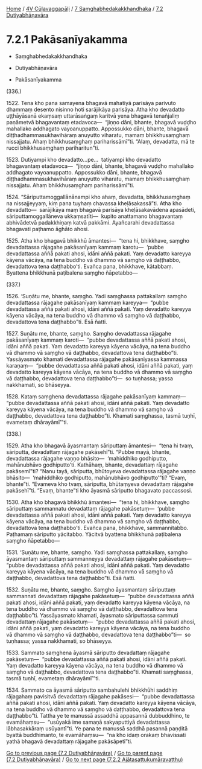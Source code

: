 
[Home](/) / [4V Cūḷavaggapāḷi](../../../4V.md) / [7 Saṃghabhedakakkhandhaka](../../7.md) / [7.2 Dutiyabhāṇavāra](../7.2.md)

# 7.2.1 Pakāsanīyakamma

* Saṃghabhedakakkhandhaka

* Dutiyabhāṇavāra

* Pakāsanīyakamma

(336.)

1522\. Tena kho pana samayena bhagavā mahatiyā parisāya parivuto dhammaṃ desento nisinno hoti sarājikāya parisāya. Atha kho devadatto uṭṭhāyāsanā ekaṃsaṃ uttarāsaṅgaṃ karitvā yena bhagavā tenañjaliṃ paṇāmetvā bhagavantaṃ etadavoca—  “jiṇṇo dāni, bhante, bhagavā vuḍḍho mahallako addhagato vayoanuppatto. Appossukko dāni, bhante, bhagavā diṭṭhadhammasukhavihāraṃ anuyutto viharatu, mamaṃ bhikkhusaṃghaṃ nissajjatu. Ahaṃ bhikkhusaṃghaṃ pariharissāmī”ti. “Alaṃ, devadatta, mā te rucci bhikkhusaṃghaṃ pariharitun”ti.

1523\. Dutiyampi kho devadatto…pe…  tatiyampi kho devadatto bhagavantaṃ etadavoca—  “jiṇṇo dāni, bhante, bhagavā vuḍḍho mahallako addhagato vayoanuppatto. Appossukko dāni, bhante, bhagavā diṭṭhadhammasukhavihāraṃ anuyutto viharatu, mamaṃ bhikkhusaṃghaṃ nissajjatu. Ahaṃ bhikkhusaṃghaṃ pariharissāmī”ti.

1524\. “Sāriputtamoggallānānampi kho ahaṃ, devadatta, bhikkhusaṃghaṃ na nissajjeyyaṃ, kiṃ pana tuyhaṃ chavassa kheḷāsakassā”ti. Atha kho devadatto—  sarājikāya maṃ bhagavā parisāya kheḷāsakavādena apasādeti, sāriputtamoggallāneva ukkaṃsatīti—  kupito anattamano bhagavantaṃ abhivādetvā padakkhiṇaṃ katvā pakkāmi. Ayañcarahi devadattassa bhagavati paṭhamo āghāto ahosi.

1525\. Atha kho bhagavā bhikkhū āmantesi—  “tena hi, bhikkhave, saṃgho devadattassa rājagahe pakāsanīyaṃ kammaṃ karotu—  ‘pubbe devadattassa aññā pakati ahosi, idāni aññā pakati. Yaṃ devadatto kareyya kāyena vācāya, na tena buddho vā dhammo vā saṃgho vā daṭṭhabbo, devadattova tena daṭṭhabbo’ti. Evañca pana, bhikkhave, kātabbaṃ. Byattena bhikkhunā paṭibalena saṃgho ñāpetabbo—

(337.)

1526\. ‘Suṇātu me, bhante, saṃgho. Yadi saṃghassa pattakallaṃ saṃgho devadattassa rājagahe pakāsanīyaṃ kammaṃ kareyya—  “pubbe devadattassa aññā pakati ahosi, idāni aññā pakati. Yaṃ devadatto kareyya kāyena vācāya, na tena buddho vā dhammo vā saṃgho vā daṭṭhabbo, devadattova tena daṭṭhabbo”ti. Esā ñatti.

1527\. Suṇātu me, bhante, saṃgho. Saṃgho devadattassa rājagahe pakāsanīyaṃ kammaṃ karoti—  “pubbe devadattassa aññā pakati ahosi, idāni aññā pakati. Yaṃ devadatto kareyya kāyena vācāya, na tena buddho vā dhammo vā saṃgho vā daṭṭhabbo, devadattova tena daṭṭhabbo”ti. Yassāyasmato khamati devadattassa rājagahe pakāsanīyassa kammassa karaṇaṃ—  “pubbe devadattassa aññā pakati ahosi, idāni aññā pakati, yaṃ devadatto kareyya kāyena vācāya, na tena buddho vā dhammo vā saṃgho vā daṭṭhabbo, devadattova tena daṭṭhabbo”ti—  so tuṇhassa; yassa nakkhamati, so bhāseyya.

1528\. Kataṃ saṃghena devadattassa rājagahe pakāsanīyaṃ kammaṃ—  “pubbe devadattassa aññā pakati ahosi, idāni aññā pakati. Yaṃ devadatto kareyya kāyena vācāya, na tena buddho vā dhammo vā saṃgho vā daṭṭhabbo, devadattova tena daṭṭhabbo”ti. Khamati saṃghassa, tasmā tuṇhī, evametaṃ dhārayāmī’”ti.

(338.)

1529\. Atha kho bhagavā āyasmantaṃ sāriputtaṃ āmantesi—  “tena hi tvaṃ, sāriputta, devadattaṃ rājagahe pakāsehī”ti. “Pubbe mayā, bhante, devadattassa rājagahe vaṇṇo bhāsito—  ‘mahiddhiko godhiputto, mahānubhāvo godhiputto’ti. Kathāhaṃ, bhante, devadattaṃ rājagahe pakāsemī”ti? “Nanu tayā, sāriputta, bhūtoyeva devadattassa rājagahe vaṇṇo bhāsito—  ‘mahiddhiko godhiputto, mahānubhāvo godhiputto’”ti? “Evaṃ, bhante”ti. “Evameva kho tvaṃ, sāriputta, bhūtaṃyeva devadattaṃ rājagahe pakāsehī”ti. “Evaṃ, bhante”ti kho āyasmā sāriputto bhagavato paccassosi.

1530\. Atha kho bhagavā bhikkhū āmantesi—  “tena hi, bhikkhave, saṃgho sāriputtaṃ sammannatu devadattaṃ rājagahe pakāsetuṃ—  ‘pubbe devadattassa aññā pakati ahosi, idāni aññā pakati. Yaṃ devadatto kareyya kāyena vācāya, na tena buddho vā dhammo vā saṃgho vā daṭṭhabbo, devadattova tena daṭṭhabbo’ti. Evañca pana, bhikkhave, sammannitabbo. Paṭhamaṃ sāriputto yācitabbo. Yācitvā byattena bhikkhunā paṭibalena saṃgho ñāpetabbo—

1531\. ‘Suṇātu me, bhante, saṃgho. Yadi saṃghassa pattakallaṃ, saṃgho āyasmantaṃ sāriputtaṃ sammanneyya devadattaṃ rājagahe pakāsetuṃ—  “pubbe devadattassa aññā pakati ahosi, idāni aññā pakati. Yaṃ devadatto kareyya kāyena vācāya, na tena buddho vā dhammo vā saṃgho vā daṭṭhabbo, devadattova tena daṭṭhabbo”ti. Esā ñatti.

1532\. Suṇātu me, bhante, saṃgho. Saṃgho āyasmantaṃ sāriputtaṃ sammannati devadattaṃ rājagahe pakāsetuṃ—  “pubbe devadattassa aññā pakati ahosi, idāni aññā pakati, yaṃ devadatto kareyya kāyena vācāya, na tena buddho vā dhammo vā saṃgho vā daṭṭhabbo, devadattova tena daṭṭhabbo”ti. Yassāyasmato khamati, āyasmato sāriputtassa sammuti devadattaṃ rājagahe pakāsetuṃ—  “pubbe devadattassa aññā pakati ahosi, idāni aññā pakati, yaṃ devadatto kareyya kāyena vācāya, na tena buddho vā dhammo vā saṃgho vā daṭṭhabbo, devadattova tena daṭṭhabbo”ti—  so tuṇhassa; yassa nakkhamati, so bhāseyya.

1533\. Sammato saṃghena āyasmā sāriputto devadattaṃ rājagahe pakāsetuṃ—  “pubbe devadattassa aññā pakati ahosi, idāni aññā pakati. Yaṃ devadatto kareyya kāyena vācāya, na tena buddho vā dhammo vā saṃgho vā daṭṭhabbo, devadattova tena daṭṭhabbo”ti. Khamati saṃghassa, tasmā tuṇhī, evametaṃ dhārayāmī’”ti.

1534\. Sammato ca āyasmā sāriputto sambahulehi bhikkhūhi saddhiṃ rājagahaṃ pavisitvā devadattaṃ rājagahe pakāsesi—  “pubbe devadattassa aññā pakati ahosi, idāni aññā pakati. Yaṃ devadatto kareyya kāyena vācāya, na tena buddho vā dhammo vā saṃgho vā daṭṭhabbo, devadattova tena daṭṭhabbo”ti. Tattha ye te manussā assaddhā appasannā dubbuddhino, te evamāhaṃsu—  “usūyakā ime samaṇā sakyaputtiyā devadattassa lābhasakkāraṃ usūyantī”ti. Ye pana te manussā saddhā pasannā paṇḍitā byattā buddhimanto, te evamāhaṃsu—  “na kho idaṃ orakaṃ bhavissati yathā bhagavā devadattaṃ rājagahe pakāsāpetī”ti.

[Go to previous page (7.2 Dutiyabhāṇavāra)](../7.2.md) / [Go to parent page (7.2 Dutiyabhāṇavāra)](../7.2.md) / [Go to next page (7.2.2 Ajātasattukumāravatthu)](7.2.2.md)


